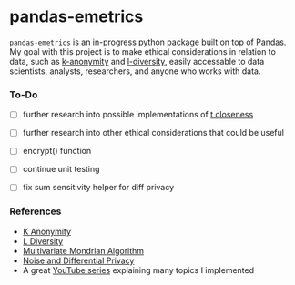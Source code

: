 # pandas-emetrics
`pandas-emetrics` is an in-progress python package built on top of [Pandas](https://pandas.pydata.org/docs/). My goal with this project is to make ethical considerations in relation to data, such as [k-anonymity](https://en.wikipedia.org/wiki/K-anonymity) and [l-diversity](https://personal.utdallas.edu/~muratk/courses/privacy08f_files/ldiversity.pdf), easily accessable to data scientists, analysts, researchers, and anyone who works with data.


### To-Do
- [ ] further research into possible implementations of [t closeness](https://www.cs.purdue.edu/homes/ninghui/papers/t_closeness_icde07.pdf)
- [ ] further research into other ethical considerations that could be useful
- [ ] encrypt() function
- [ ] continue unit testing
- [ ] fix sum sensitivity helper for diff privacy


### References
- [K Anonymity](https://www.immuta.com/blog/k-anonymity-everything-you-need-to-know-2021-guide/)
- [L Diversity](https://personal.utdallas.edu/~muratk/courses/privacy08f_files/ldiversity.pdf)
- [Multivariate Mondrian Algorithm](https://pages.cs.wisc.edu/~lefevre/MultiDim.pdf)
- [Noise and Differential Privacy](https://arxiv.org/pdf/1309.3958)
- A great [YouTube series](https://www.youtube.com/playlist?list=PLZeK3TZueogEhGK0kTztL5ALQ_MkxgFCv) explaining many topics I implemented
